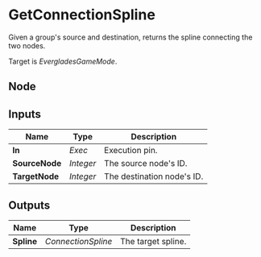 # GetConnectionSpline
Given a group's source and destination, returns the
spline connecting the two nodes.  

Target is *EvergladesGameMode*.  

## Node

## Inputs
|Name           |Type       |Description                |
|---------------|-----------|---------------------------|
|**In**         |*Exec*     |Execution pin.             |
|**SourceNode** |*Integer*  |The source node's ID.      |
|**TargetNode** |*Integer*  |The destination node's ID. |

## Outputs
|Name       |Type               |Description        |
|-----------|-------------------|-------------------|
|**Spline** |*ConnectionSpline* |The target spline. |